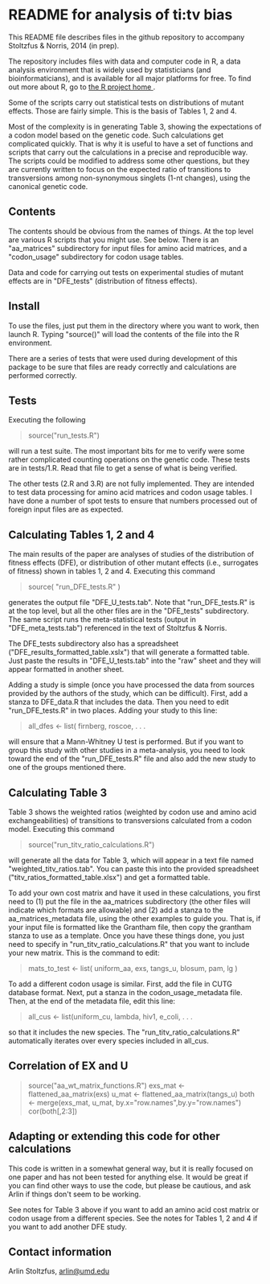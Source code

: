 README for analysis of ti:tv bias
=================================

This README file describes files in the github repository to accompany Stoltzfus & Norris, 2014 (in prep).  

The repository includes files with data and computer code in R, a data analysis environment that is widely used by statisticians (and bioinformaticians), and is available for all major platforms for free.  To find out more about R, go to [the R project home ](http://R-project.org). 

Some of the scripts carry out statistical tests on distributions of mutant effects. Those are fairly simple.  This is the basis of Tables 1, 2 and 4. 

Most of the complexity is in generating Table 3, showing the expectations of a codon model based on the genetic code.  Such calculations get complicated quickly.  That is why it is useful to have a set of functions and scripts that carry out the calculations in a precise and reproducible way.  The scripts could be modified to address some other questions, but they are currently written to focus on the expected ratio of transitions to transversions among non-synonymous singlets (1-nt changes), using the canonical genetic code.   

Contents
--------

The contents should be obvious from the names of things.  At the top level are various R scripts that you might use.  See below. There is an "aa_matrices" subdirectory for input files for amino acid matrices, and a "codon_usage" subdirectory for codon usage tables.  

Data and code for carrying out tests on experimental studies of mutant effects are in "DFE_tests" (distribution of fitness effects).  

Install 
-------

To use the files, just put them in the directory where you want to work, then launch R.  Typing "source(<file>)" will load the contents of the file into the R environment. 

There are a series of tests that were used during development of this package to be sure that files are ready correctly and calculations are performed correctly.  

Tests 
-----

Executing the following 

> source("run_tests.R")

will run a test suite.  The most important bits for me to verify were some rather complicated counting operations on the genetic code.  These tests are in tests/1.R.  Read that file to get a sense of what is being verified.  

The other tests (2.R and 3.R) are not fully implemented.  They are intended to test data processing for amino acid matrices and codon usage tables.  I have done a number of spot tests to ensure that numbers processed out of foreign input files are as expected. 

Calculating Tables 1, 2 and 4 
------------------------------

The main results of the paper are analyses of studies of the distribution of fitness effects (DFE), or distribution of other mutant effects (i.e., surrogates of fitness) shown in tables 1, 2 and 4.  Executing this command 

> source( "run_DFE_tests.R" )

generates the output file "DFE_U_tests.tab". Note that "run_DFE_tests.R" is at the top level, but all the other files are in the "DFE_tests" subdirectory. The same script runs the meta-statistical tests (output in "DFE_meta_tests.tab") referenced in the text of Stoltzfus & Norris. 

The DFE_tests subdirectory also has a spreadsheet ("DFE_results_formatted_table.xslx") that will generate a formatted table. Just paste the results in "DFE_U_tests.tab" into the "raw" sheet and they will appear formatted in another sheet.  

Adding a study is simple (once you have processed the data from sources provided by the authors of the study, which can be difficult).   First, add a stanza to DFE_data.R that includes the data.  Then you need to edit "run_DFE_tests.R" in two places.  Adding your study to this line: 
 
> all_dfes <- list( firnberg, roscoe, . . .  

will ensure that a Mann-Whitney U test is performed.  But if you want to group this study with other studies in a meta-analysis, you need to look toward the end of the "run_DFE_tests.R" file and also add the new study to one of the groups mentioned there. 

Calculating Table 3 
--------------------

Table 3 shows the weighted ratios (weighted by codon use and amino acid exchangeabilities) of transitions to transversions calculated from a codon model.  Executing this command 

> source("run_titv_ratio_calculations.R")

will generate all the data for Table 3, which will appear in a text file named "weighted_titv_ratios.tab".  You can paste this into the provided spreadsheet ("titv_ratios_formatted_table.xlsx") and get a formatted table. 

To add your own cost matrix and have it used in these calculations, you first need to (1) put the file in the aa_matrices subdirectory (the other files will indicate which formats are allowable) and (2) add a stanza to the aa_matrices_metadata file, using the other examples to guide you.  That is, if your input file is formatted like the Grantham file, then copy the grantham stanza to use as a template.  Once you have these things done, you just need to specify in "run_titv_ratio_calculations.R" that you want to include your new matrix. This is the command to edit: 

> mats_to_test <- list( uniform_aa, exs, tangs_u, blosum, pam, lg )

To add a different codon usage is similar.  First, add the file in CUTG database format.  Next, put a stanza in the codon_usage_metadata file.  Then, at the end of the metadata file, edit this line: 

> all_cus <- list(uniform_cu, lambda, hiv1, e_coli, . . . 

so that it includes the new species.  The "run_titv_ratio_calculations.R" automatically iterates over every species included in all_cus. 

Correlation of EX and U
-----------------------

> source("aa_wt_matrix_functions.R")
> exs_mat <- flattened_aa_matrix(exs)
> u_mat <- flattened_aa_matrix(tangs_u)
> both <- merge(exs_mat, u_mat, by.x="row.names",by.y="row.names")
> cor(both[,2:3])

Adapting or extending this code for other calculations
------------------------------------------------------

This code is written in a somewhat general way, but it is really focused on one paper and has not been tested for anything else.  It would be great if you can find other ways to use the code, but please be cautious, and ask Arlin if things don't seem to be working.  

See notes for Table 3 above if you want to add an amino acid cost matrix or codon usage from a different species.  See the notes for Tables 1, 2 and 4 if you want to add another DFE study. 

Contact information
-------------------
Arlin Stoltzfus, arlin@umd.edu


